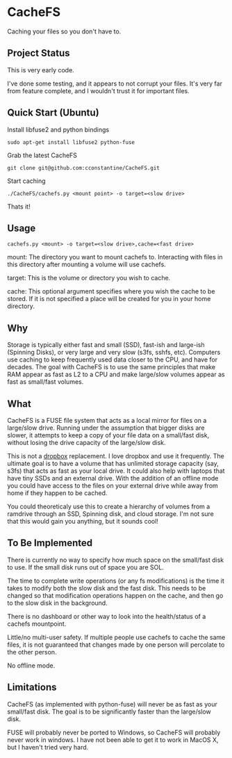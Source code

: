 CacheFS
=======
Caching your files so you don't have to.

Project Status
--------------
This is very early code.  

I've done some testing, and it appears to not corrupt your files.  It's very far from feature complete, and I wouldn't trust it for important files.

Quick Start (Ubuntu)
-----------
Install libfuse2 and python bindings

    sudo apt-get install libfuse2 python-fuse

Grab the latest CacheFS

    git clone git@github.com:cconstantine/CacheFS.git


Start caching

    ./CacheFS/cachefs.py <mount point> -o target=<slow drive>

Thats it!

Usage
-----
    cachefs.py <mount> -o target=<slow drive>,cache=<fast drive>

mount:  The directory you want to mount cachefs to.  Interacting with files in this directory after mounting a volume will use cachefs.

target:  This is the volume or directory you wish to cache.  

cache:  This optional argument specifies where you wish the cache to be stored.  If it is not specified a place will be created for you in your home directory.


Why
----
Storage is typically either fast and small (SSD), fast-ish and large-ish (Spinning Disks), or very large and very slow (s3fs, sshfs, etc).  Computers use caching to keep frequently used data closer to the CPU, and have for decades.  The goal with CacheFS is to use the same principles that make RAM appear as fast as L2 to a CPU and make large/slow volumes appear as fast as small/fast volumes.

What
----
CacheFS is a FUSE file system that acts as a local mirror for files on a large/slow drive.  Running under the assumption that bigger disks are slower, it attempts to keep a copy of your file data on a small/fast disk, without losing the drive capacity of the large/slow disk.

This is not a [dropbox](http://www.dropbox.com "Dropbox") replacement.  I love dropbox and use it frequently.  The ultimate goal is to have a volume that has unlimited storage capacity (say, s3fs) that acts as fast as your local drive.  It could also help with laptops that have tiny SSDs and an external drive.  With the addition of an offline mode you could have access to the files on your external drive while away from home if they happen to be cached.

You could theoreticaly use this to create a hierarchy of volumes from a ramdrive through an SSD, Spinning disk, and cloud storage.  I'm not sure that this would gain you anything, but it sounds cool!

To Be Implemented
------------------
There is currently no way to specify how much space on the small/fast disk to use.  If the small disk runs out of space you are SOL.

The time to complete write operations (or any fs modifications) is the time it takes to modify both the slow disk and the fast disk.  This needs to be changed so that modification operations happen on the cache, and then go to the slow disk in the background.  

There is no dashboard or other way to look into the health/status of a cachefs mountpoint.

Little/no multi-user safety.  If multiple people use cachefs to cache the same files, it is not guaranteed that changes made by one person will percolate to the other person.

No offline mode.


Limitations
-----------
CacheFS (as implemented with python-fuse) will never be as fast as your small/fast disk.  The goal is to be significantly faster than the large/slow disk.  

FUSE will probably never be ported to Windows, so CacheFS will probably never work in windows.  I have not been able to get it to work in MacOS X, but I haven't tried very hard.

